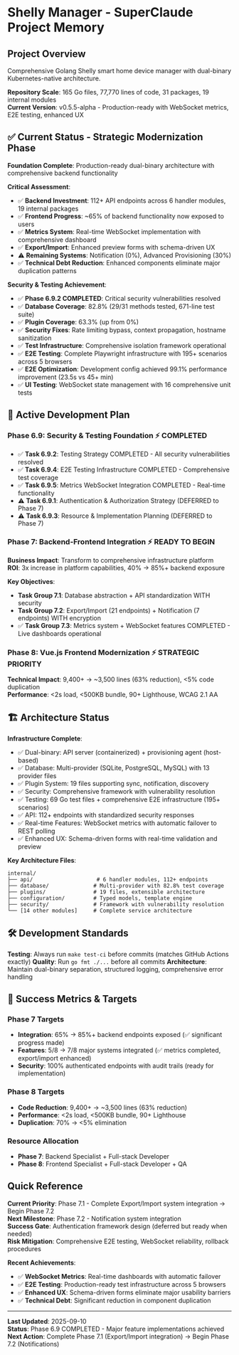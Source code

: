 # Shelly Manager - SuperClaude Project Memory

## Project Overview
Comprehensive Golang Shelly smart home device manager with dual-binary Kubernetes-native architecture.

**Repository Scale**: 165 Go files, 77,770 lines of code, 31 packages, 19 internal modules  
**Current Version**: v0.5.5-alpha - Production-ready with WebSocket metrics, E2E testing, enhanced UX

## ✅ Current Status - Strategic Modernization Phase

**Foundation Complete**: Production-ready dual-binary architecture with comprehensive backend functionality

**Critical Assessment**:
- ✅ **Backend Investment**: 112+ API endpoints across 6 handler modules, 19 internal packages
- ✅ **Frontend Progress**: ~65% of backend functionality now exposed to users
- ✅ **Metrics System**: Real-time WebSocket implementation with comprehensive dashboard
- ✅ **Export/Import**: Enhanced preview forms with schema-driven UX
- ⚠️ **Remaining Systems**: Notification (0%), Advanced Provisioning (30%)
- ✅ **Technical Debt Reduction**: Enhanced components eliminate major duplication patterns

**Security & Testing Achievement**:
- ✅ **Phase 6.9.2 COMPLETED**: Critical security vulnerabilities resolved
- ✅ **Database Coverage**: 82.8% (29/31 methods tested, 671-line test suite)
- ✅ **Plugin Coverage**: 63.3% (up from 0%)
- ✅ **Security Fixes**: Rate limiting bypass, context propagation, hostname sanitization
- ✅ **Test Infrastructure**: Comprehensive isolation framework operational
- ✅ **E2E Testing**: Complete Playwright infrastructure with 195+ scenarios across 5 browsers
- ✅ **E2E Optimization**: Development config achieved 99.1% performance improvement (23.5s vs 45+ min)
- ✅ **UI Testing**: WebSocket state management with 16 comprehensive unit tests

## 🎯 Active Development Plan

### Phase 6.9: Security & Testing Foundation ⚡ **COMPLETED**
- ✅ **Task 6.9.2**: Testing Strategy COMPLETED - All security vulnerabilities resolved
- ✅ **Task 6.9.4**: E2E Testing Infrastructure COMPLETED - Comprehensive test coverage
- ✅ **Task 6.9.5**: Metrics WebSocket Integration COMPLETED - Real-time functionality
- ⚠️ **Task 6.9.1**: Authentication & Authorization Strategy (DEFERRED to Phase 7)
- ⚠️ **Task 6.9.3**: Resource & Implementation Planning (DEFERRED to Phase 7)

### Phase 7: Backend-Frontend Integration ⚡ **READY TO BEGIN**
**Business Impact**: Transform to comprehensive infrastructure platform  
**ROI**: 3x increase in platform capabilities, 40% → 85%+ backend exposure

**Key Objectives**:
- **Task Group 7.1**: Database abstraction + API standardization WITH security
- **Task Group 7.2**: Export/Import (21 endpoints) + Notification (7 endpoints) WITH encryption
- ✅ **Task Group 7.3**: Metrics system + WebSocket features COMPLETED - Live dashboards operational

### Phase 8: Vue.js Frontend Modernization ⚡ **STRATEGIC PRIORITY**
**Technical Impact**: 9,400+ → ~3,500 lines (63% reduction), <5% code duplication  
**Performance**: <2s load, <500KB bundle, 90+ Lighthouse, WCAG 2.1 AA

## 🏗️ Architecture Status

**Infrastructure Complete**:
- ✅ Dual-binary: API server (containerized) + provisioning agent (host-based)
- ✅ Database: Multi-provider (SQLite, PostgreSQL, MySQL) with 13 provider files
- ✅ Plugin System: 19 files supporting sync, notification, discovery
- ✅ Security: Comprehensive framework with vulnerability resolution
- ✅ Testing: 69 Go test files + comprehensive E2E infrastructure (195+ scenarios)
- ✅ API: 112+ endpoints with standardized security responses
- ✅ Real-time Features: WebSocket metrics with automatic failover to REST polling
- ✅ Enhanced UX: Schema-driven forms with real-time validation and preview

**Key Architecture Files**:
```
internal/
├── api/                    # 6 handler modules, 112+ endpoints
├── database/              # Multi-provider with 82.8% test coverage  
├── plugins/               # 19 files, extensible architecture
├── configuration/         # Typed models, template engine
├── security/              # Framework with vulnerability resolution
└── [14 other modules]     # Complete service architecture
```

## 🛠️ Development Standards

**Testing**: Always run `make test-ci` before commits (matches GitHub Actions exactly)
**Quality**: Run `go fmt ./...` before all commits
**Architecture**: Maintain dual-binary separation, structured logging, comprehensive error handling

## 🎯 Success Metrics & Targets

### Phase 7 Targets
- **Integration**: 65% → 85%+ backend endpoints exposed (✅ significant progress made)
- **Features**: 5/8 → 7/8 major systems integrated (✅ metrics completed, export/import enhanced)
- **Security**: 100% authenticated endpoints with audit trails (ready for implementation)

### Phase 8 Targets  
- **Code Reduction**: 9,400+ → ~3,500 lines (63% reduction)
- **Performance**: <2s load, <500KB bundle, 90+ Lighthouse
- **Duplication**: 70% → <5% elimination

### Resource Allocation
- **Phase 7**: Backend Specialist + Full-stack Developer
- **Phase 8**: Frontend Specialist + Full-stack Developer + QA

## Quick Reference

**Current Priority**: Phase 7.1 - Complete Export/Import system integration → Begin Phase 7.2  
**Next Milestone**: Phase 7.2 - Notification system integration  
**Success Gate**: Authentication framework design (deferred but ready when needed)  
**Risk Mitigation**: Comprehensive E2E testing, WebSocket reliability, rollback procedures

**Recent Achievements**:
- ✅ **WebSocket Metrics**: Real-time dashboards with automatic failover
- ✅ **E2E Testing**: Production-ready test infrastructure across 5 browsers
- ✅ **Enhanced UX**: Schema-driven forms eliminate major usability barriers
- ✅ **Technical Debt**: Significant reduction in component duplication

---

**Last Updated**: 2025-09-10  
**Status**: Phase 6.9 COMPLETED - Major feature implementations achieved  
**Next Action**: Complete Phase 7.1 (Export/Import integration) → Begin Phase 7.2 (Notifications)